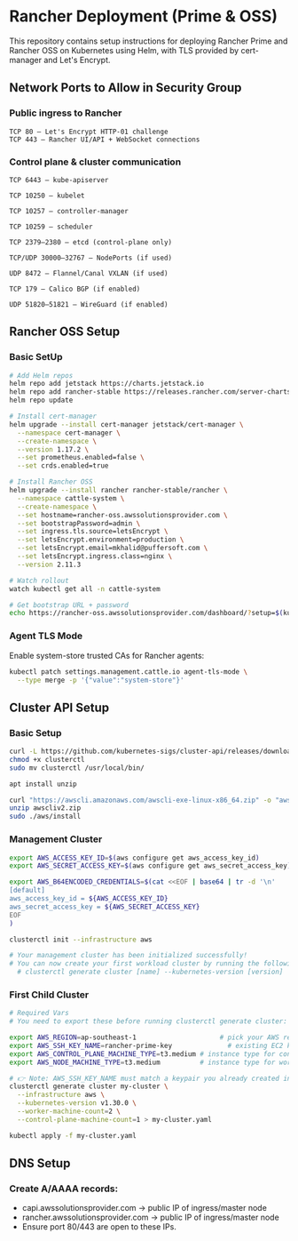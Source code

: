 # Rancher Deployment (Prime & OSS)

This repository contains setup instructions for deploying Rancher Prime and Rancher OSS on Kubernetes using Helm, with TLS provided by cert-manager and Let's Encrypt.

## Network Ports to Allow in Security Group
### Public ingress to Rancher
```
TCP 80 — Let's Encrypt HTTP-01 challenge
TCP 443 — Rancher UI/API + WebSocket connections
```
### Control plane & cluster communication
```
TCP 6443 — kube-apiserver

TCP 10250 — kubelet

TCP 10257 — controller-manager

TCP 10259 — scheduler

TCP 2379–2380 — etcd (control-plane only)

TCP/UDP 30000–32767 — NodePorts (if used)

UDP 8472 — Flannel/Canal VXLAN (if used)

TCP 179 — Calico BGP (if enabled)

UDP 51820–51821 — WireGuard (if enabled)
```

## Rancher OSS Setup
### Basic SetUp
```bash
# Add Helm repos
helm repo add jetstack https://charts.jetstack.io
helm repo add rancher-stable https://releases.rancher.com/server-charts/stable
helm repo update

# Install cert-manager
helm upgrade --install cert-manager jetstack/cert-manager \
  --namespace cert-manager \
  --create-namespace \
  --version 1.17.2 \
  --set prometheus.enabled=false \
  --set crds.enabled=true

# Install Rancher OSS
helm upgrade --install rancher rancher-stable/rancher \
  --namespace cattle-system \
  --create-namespace \
  --set hostname=rancher-oss.awssolutionsprovider.com \
  --set bootstrapPassword=admin \
  --set ingress.tls.source=letsEncrypt \
  --set letsEncrypt.environment=production \
  --set letsEncrypt.email=mkhalid@puffersoft.com \
  --set letsEncrypt.ingress.class=nginx \
  --version 2.11.3

# Watch rollout
watch kubectl get all -n cattle-system

# Get bootstrap URL + password
echo https://rancher-oss.awssolutionsprovider.com/dashboard/?setup=$(kubectl get secret --namespace cattle-system bootstrap-secret -o go-template='{{.data.bootstrapPassword|base64decode}}')
```

### Agent TLS Mode
Enable system-store trusted CAs for Rancher agents:
```bash
kubectl patch settings.management.cattle.io agent-tls-mode \
  --type merge -p '{"value":"system-store"}'
```

## Cluster API Setup
### Basic Setup
```bash
curl -L https://github.com/kubernetes-sigs/cluster-api/releases/download/v1.10.5/clusterctl-linux-amd64 -o clusterctl
chmod +x clusterctl
sudo mv clusterctl /usr/local/bin/

apt install unzip

curl "https://awscli.amazonaws.com/awscli-exe-linux-x86_64.zip" -o "awscliv2.zip"
unzip awscliv2.zip
sudo ./aws/install
```

### Management Cluster
```bash
export AWS_ACCESS_KEY_ID=$(aws configure get aws_access_key_id)
export AWS_SECRET_ACCESS_KEY=$(aws configure get aws_secret_access_key)

export AWS_B64ENCODED_CREDENTIALS=$(cat <<EOF | base64 | tr -d '\n'
[default]
aws_access_key_id = ${AWS_ACCESS_KEY_ID}
aws_secret_access_key = ${AWS_SECRET_ACCESS_KEY}
EOF
)

clusterctl init --infrastructure aws

# Your management cluster has been initialized successfully!
# You can now create your first workload cluster by running the following:
  # clusterctl generate cluster [name] --kubernetes-version [version] | kubectl apply -f -
```

### First Child Cluster
```bash
# Required Vars
# You need to export these before running clusterctl generate cluster:

export AWS_REGION=ap-southeast-1                     # pick your AWS region
export AWS_SSH_KEY_NAME=rancher-prime-key              # existing EC2 keypair name in that region
export AWS_CONTROL_PLANE_MACHINE_TYPE=t3.medium # instance type for control plane
export AWS_NODE_MACHINE_TYPE=t3.medium          # instance type for workers

# 👉 Note: AWS_SSH_KEY_NAME must match a keypair you already created in AWS (aws ec2 create-key-pair --key-name my-keypair).
clusterctl generate cluster my-cluster \
  --infrastructure aws \
  --kubernetes-version v1.30.0 \
  --worker-machine-count=2 \
  --control-plane-machine-count=1 > my-cluster.yaml

kubectl apply -f my-cluster.yaml
```

## DNS Setup

### Create A/AAAA records:

- capi.awssolutionsprovider.com → public IP of ingress/master node
- rancher.awssolutionsprovider.com → public IP of ingress/master node
- Ensure port 80/443 are open to these IPs.
